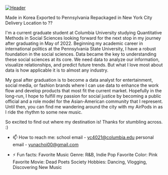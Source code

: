 [![Header](https://raw.githubusercontent.com/yc4021/yc4021/yc4021/readme_header.png "Header")](https://user-images.githubusercontent.com/91342199/159362727-b0a23ff0-55b6-46e0-87ae-839a211924ef.mp4)

Made in Korea 
Exported to Pennsylvania 
Repackaged in New York City 
Delivery Location to ??

I'm a current graduate student at Columbia University studying Quantitative Methods in Social Sciences looking forward for the next stop in my journey after graduating in May of 2022. Beginning my academic career in international politics at the Pennsylvania State University, I have a robust foundation in the social sciences. Data became the key to understanding these social sciences at its core. We need data to analyze our information, visualize relationships, and predict future trends. But what I love most about data is how applicable it is to almost any industry. 

My goal after graduation is to become a data analyst for entertainment, social media, or fashion brands where I can use data to enhance the work flow and develop products that most fit the current market. Hopefully in the long-run, I hope to fulfill my passion for social justice by becoming a public official and a role model for the Asian-American community that I represent. Until then, you can find me wandering around the city with my AirPods in as I ride the rhythm to some new music.

So excited to find out where my destination is! Thanks for stumbling across. :)

- 📫 How to reach me: 
school email - yc4021@columbia.edu 
personal email - yunachoi00@gmail.com

- ⚡ Fun facts: 
Favorite Music Genre: R&B, Indie Pop 
Favorite Color: Pink 
Favorite Movie: Dead Poets Society 
Hobbies: Dancing, Vlogging, Discovering New Music 

<!--
**yc4021/yc4021** is a ✨ _special_ ✨ repository because its `README.md` (this file) appears on your GitHub profile.


